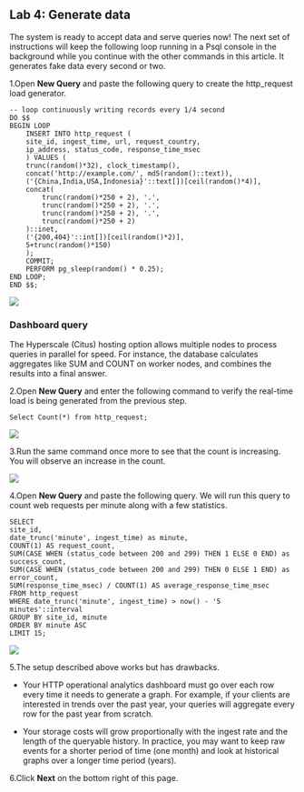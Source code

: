 ## **Lab 4: Generate data**

The system is ready to accept data and serve queries now! The next set of instructions will keep the following loop running in a Psql console in the background while you continue with the other commands in this article. It generates fake data every second or two.
 
1.Open **New Query** and paste the following query to create the http_request load generator.

```
-- loop continuously writing records every 1/4 second
DO $$
BEGIN LOOP
    INSERT INTO http_request (
    site_id, ingest_time, url, request_country,
    ip_address, status_code, response_time_msec
    ) VALUES (
    trunc(random()*32), clock_timestamp(),
    concat('http://example.com/', md5(random()::text)),
    ('{China,India,USA,Indonesia}'::text[])[ceil(random()*4)],
    concat(
        trunc(random()*250 + 2), '.',
        trunc(random()*250 + 2), '.',
        trunc(random()*250 + 2), '.',
        trunc(random()*250 + 2)
    )::inet,
    ('{200,404}'::int[])[ceil(random()*2)],
    5+trunc(random()*150)
    );
    COMMIT;
    PERFORM pg_sleep(random() * 0.25);
END LOOP;
END $$;
```

<kbd>![](images/loadsql.png)</kbd>

### Dashboard query

The Hyperscale (Citus) hosting option allows multiple nodes to process queries in parallel for speed. For instance, the database calculates aggregates like SUM and COUNT on worker nodes, and combines the results into a final answer.

2.Open **New Query** and enter the following command to verify the real-time load is being generated from the previous step.

```
Select Count(*) from http_request; 
```

<kbd>![](images/query3countcheck.png)</kbd>

3.Run the same command once more to see that the count is increasing. You will observe an increase in the count.

<kbd>![](images/query3countcheck1.png)</kbd>

4.Open **New Query** and paste the following query. We will run this query to count web requests per minute along with a few statistics.

```
SELECT
site_id,
date_trunc('minute', ingest_time) as minute,
COUNT(1) AS request_count,
SUM(CASE WHEN (status_code between 200 and 299) THEN 1 ELSE 0 END) as success_count,
SUM(CASE WHEN (status_code between 200 and 299) THEN 0 ELSE 1 END) as error_count,
SUM(response_time_msec) / COUNT(1) AS average_response_time_msec
FROM http_request
WHERE date_trunc('minute', ingest_time) > now() - '5 minutes'::interval
GROUP BY site_id, minute
ORDER BY minute ASC
LIMIT 15;
```

<kbd>![](images/dashboard1.png)</kbd>

5.The setup described above works but has drawbacks.

* Your HTTP operational analytics dashboard must go over each row every time it needs to generate a graph. For example, if your clients are interested in trends over the past year, your queries will aggregate every row for the past year from scratch.

* Your storage costs will grow proportionally with the ingest rate and the length of the queryable history. In practice, you may want to keep raw events for a shorter period of time (one month) and look at historical graphs over a longer time period (years).

6.Click **Next** on the bottom right of this page.
